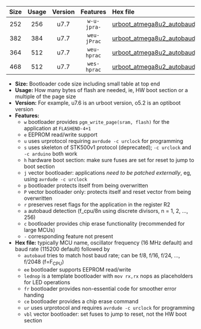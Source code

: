 |Size|Usage|Version|Features|Hex file|
|:-:|:-:|:-:|:-:|:--|
|252|256|u7.7|`w-u-jpra-`|[urboot_atmega8u2_autobaud_ur_vbl.hex](https://raw.githubusercontent.com/stefanrueger/urboot.hex/main/mcus/atmega8u2/autobaud/urboot_atmega8u2_autobaud_ur_vbl.hex)|
|382|384|u7.7|`weu-jPrac`|[urboot_atmega8u2_autobaud_ee_lednop_fr_ce_ur_vbl.hex](https://raw.githubusercontent.com/stefanrueger/urboot.hex/main/mcus/atmega8u2/autobaud/urboot_atmega8u2_autobaud_ee_lednop_fr_ce_ur_vbl.hex)|
|364|512|u7.7|`weu-hprac`|[urboot_atmega8u2_autobaud_ee_lednop_fr_ce_ur.hex](https://raw.githubusercontent.com/stefanrueger/urboot.hex/main/mcus/atmega8u2/autobaud/urboot_atmega8u2_autobaud_ee_lednop_fr_ce_ur.hex)|
|468|512|u7.7|`wes-hprac`|[urboot_atmega8u2_autobaud_ee_lednop_fr_ce.hex](https://raw.githubusercontent.com/stefanrueger/urboot.hex/main/mcus/atmega8u2/autobaud/urboot_atmega8u2_autobaud_ee_lednop_fr_ce.hex)|

- **Size:** Bootloader code size including small table at top end
- **Usage:** How many bytes of flash are needed, ie, HW boot section or a multiple of the page size
- **Version:** For example, u7.6 is an urboot version, o5.2 is an optiboot version
- **Features:**
  + `w` bootloader provides `pgm_write_page(sram, flash)` for the application at `FLASHEND-4+1`
  + `e` EEPROM read/write support
  + `u` uses urprotocol requiring `avrdude -c urclock` for programming
  + `s` uses skeleton of STK500v1 protocol (deprecated); `-c urclock` and `-c arduino` both work
  + `h` hardware boot section: make sure fuses are set for reset to jump to boot section
  + `j` vector bootloader: applications *need to be patched externally*, eg, using `avrdude -c urclock`
  + `p` bootloader protects itself from being overwritten
  + `P` vector bootloader only: protects itself and reset vector from being overwritten
  + `r` preserves reset flags for the application in the register R2
  + `a` autobaud detection (f_cpu/8n using discrete divisors, n = 1, 2, ..., 256)
  + `c` bootloader provides chip erase functionality (recommended for large MCUs)
  + `-` corresponding feature not present
- **Hex file:** typically MCU name, oscillator frequency (16 MHz default) and baud rate (115200 default) followed by
  + `autobaud` tries to match host baud rate; can be f/8, f/16, f/24, ..., f/2048 (f=F<sub>CPU</sub>)
  + `ee` bootloader supports EEPROM read/write
  + `lednop` is a template bootloader with `mov rx,rx` nops as placeholders for LED operations
  + `fr` bootloader provides non-essential code for smoother error handing
  + `ce` bootloader provides a chip erase command
  + `ur` uses urprotocol and requires `avrdude -c urclock` for programming
  + `vbl` vector bootloader: set fuses to jump to reset, not the HW boot section
